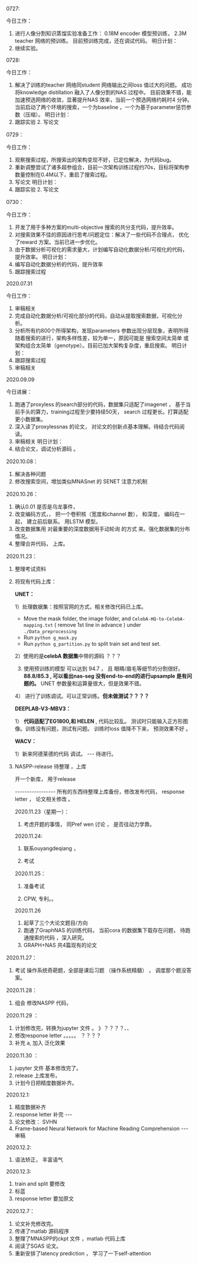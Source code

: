 0727:

今日工作：

1. 进行人像分割知识蒸馏实验准备工作： 0.18M encoder 模型预训练， 2.3M teacher 网络的预训练。 目前预训练完成，还在调试代码。
明日计划：
2. 继续实验。



0728:

今日工作：

1.  解决了训练的teacher 网络同student 网络输出之间loss 值过大的问题。 成功将knowledge distillation 融入了人像分割的NAS 过程中。 目前效果不错，能加速预选网络的收敛，显著提升NAS 效率，当前一个预选网络约耗时4 分钟。 当前启动了两个环境的搜索，一个为baseline ，一个为基于parameter惩罚参数（压缩）。
明日计划：
1. 跟踪实验  2. 写论文



0729：

今日工作：

1.  观察搜索过程，所搜索出的架构变现不好，已定位解决，为代码bug。
2. 重新调整尝试了诸多超参组合，目前一次架构训练过程约70s，目标将架构参数量控制在0.4M以下，重启了搜索过程。
3. 写论文
明日计划：
1. 跟踪实验  2. 写论文



0730：

今日工作：

1. 开发了用于多种方案的multi-objective 搜索的共分支代码，提升效率。
2. 对搜索效果不佳的原因进行思考/问题定位：解决了一些代码不合理点， 优化了reward 方案。当前已进一步优化。
3. 由于数据分析可视化的需求量大，计划编写自动化数据分析/可视化的代码，提升效率。
明日计划：
1. 编写自动化数据分析的代码，提升效率
2. 跟踪搜索过程



2020.07.31

今日工作：

1. 审稿相关
2. 完成自动化数据分析/可视化部分的代码，自动从提取搜索数据，可视化分析。
3. 分析所有约800个所得架构，发现parameters 参数出现分层现象，表明所得随着搜索的进行，架构多样性差，较为单一，原因可能是 搜索空间太简单 或架构组合太简单（genotype）。目前已加大架构复杂度，重启搜索。 
明日计划：
1. 跟踪搜索过程
2. 审稿相关



2020.09.09

今日进展：
1.  跑通了proxyless 的search部分的代码，数据集只适配了imagenet ， 基于当前手头的算力，training过程至少要持续50天， search 过程更长。打算适配更小数据集。
2. 深入读了proxylessnas 的论文， 对论文的创新点基本理解。待结合代码阅读。 
3. 审稿相关
明日计划：
1.  结合论文，调试分析源码 。



2020.10.08：

1. 解决各种问题
2. 修改搜索空间，增加类似MNASnet 的 SENET  注意力机制





2020.10.26：

1. 确认0.01 是否是乌龙事件， 
2. 改变编码方式，， 把一个卷积核（宽度和channel 数）， 和深度， 编码在一起， 建立前后联系。 用LSTM 模型。
3. 改变数据集用    对最重要的深度数据用手动轮询   的方式 来。强化数据集的分布情况。 
4. 整理合并代码， 上库。  



2020.11.23：

1. 整理考试资料 

2. 将现有代码上库： 

   **UNET：**

   1）处理数据集：按照官网的方式，相关修改代码已上库。

   - Move the mask folder, the image folder, and `CelebA-HQ-to-CelebA-mapping.txt` ( remove 1st line in advance ) under `./Data_preprocessing`
   - Run `python g_mask.py`
   - Run `python g_partition.py` to split train set and test set.

   2）使用的是**celebA 数据集**中带的源码 ？？？ 

    3) 使用预训练的模型 可以达到 94.7 ， 且 眼睛/眉毛等细节的分割很好。 **88.8/85.3 , 可以看出nas-seg 没有end-to-end的进行upsample  是有问题的。** UNET 参数量和运算量很大，但是效果不错。 

   4） 进行了训练调试。可以正常训练。**但未做测试？？？？** 

   **DEEPLAB-V3-MBV3：**

   1）  **代码适配了EG1800,和 HELEN** ,  代码比较乱。 测试时只能输入正方形图像。训练没有问题，测试有问题。 训练时loss 值降不下来， 预测效果不好 。 

   **WACV：**

   1）新来阿德莱德的代码 调试。   --- 待进行。 

3. NASPP-release 待整理  ，上库

   开一个新库， 用于release 

   ----------------- 所有的东西待整理上库备份，修改发布代码， response letter ， 论文相关修改 。 

   

   

   2020.11.23（星期一）：

   1. 考虑开题的事情， 同Pref wen 讨论 ， 是否往动力学靠。

   2020.11.24:

   1. 联系ouyangdeqiang ， 

   2. 考试

   2020.11.25：

   1. 准备考试

   2. CPW,  专利。。 

      

   2020.11.26

   1. 起草了三个大论文题目/方向 
   2. 跑通了GraphNAS 的训练代码， 当前cora 的数据集下载存在问题， 待跑通搜索的代码 ，深入研究。 
   3. GRAPH+NAS 共4篇现有的论文

2020.11.27：

1. 考试    操作系统奇葩题，全部是课后习题 （操作系统精髓）  ， 调度那个题没答案。 



2020.11.28：

1. 组会     修改NASPP 代码， 



2020.11.29 ：

1. 计划修改完，转换为jupyter 文件 。 》？？？？、、
2. 修改response letter 。。。。。 ？？？？
3. 补充   a, 加入  泛化效果



2020.11.30 ：

1. jupyter 文件  基本修改完了。 
2. release 上库发布， 
3. 计划今日把精度数据补齐。 



2020.12.1:

1. 精度数据补齐
2. response letter 补完  --- 
3. 论文修改： SVHN 
4. Frame-based Neural Network for Machine Reading Comprehension --- 审稿 



2020.12.2:

1. 语法矫正， 丰富语气

2020.12.3:

1. train and split 要修改
2. 标蓝
3. response letter 要加原文



2020.12.7：

1. 论文补充修改完。
2. 传递了matlab 源码程序
3. 整理了MNASPP的ckpt 文件 ，matlab 代码上库 
4. 阅读了SGAS 论文。
5. 重新安排了latency prediction  ， 学习了一下self-attention 



